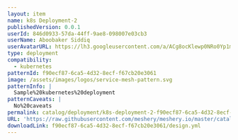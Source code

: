 ```yaml
---
layout: item
name: k8s Deployment-2
publishedVersion: 0.0.1
userId: 846d0933-57da-44ff-9ae8-098007e03cb3
userName: Aboobaker Siddiq
userAvatarURL: https://lh3.googleusercontent.com/a/ACg8ocKlewp0NRo0Yp1m40vRGhfJJth8VN49qOqc7L5YE1MQ_w=s96-c
type: deployment
compatibility:
  - kubernetes
patternId: f90ecf87-6ca5-4d32-8ecf-f67cb20e3061
image: /assets/images/logos/service-mesh-pattern.svg
patternInfo: |
  Sample%20kubernetes%20deployment
patternCaveats: |
  No%20caveats
permalink: catalog/deployment/k8s-deployment-2-f90ecf87-6ca5-4d32-8ecf-f67cb20e3061.html
URL: 'https://raw.githubusercontent.com/meshery/meshery.io/master/catalog/f90ecf87-6ca5-4d32-8ecf-f67cb20e3061/0.0.1/design.yml'
downloadLink: f90ecf87-6ca5-4d32-8ecf-f67cb20e3061/design.yml
---
```

